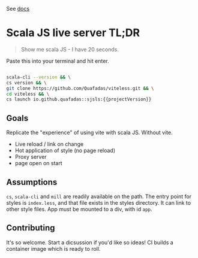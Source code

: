 See [docs](https://quafadas.github.io/live-server-scala-cli-js/docs/index.html)

# Scala JS live server TL;DR

> Show me scala JS - I have 20 seconds.

Paste this into your terminal and hit enter.

```sh

scala-cli --version && \
cs version && \
git clone https://github.com/Quafadas/viteless.git && \
cd viteless && \
cs launch io.github.quafadas::sjsls:{{projectVersion}}
```

## Goals

Replicate the "experience" of using vite with scala JS. Without vite.

- Live reload / link on change
- Hot application of style (no page reload)
- Proxy server
- page open on start

## Assumptions

`cs`, `scala-cli` and `mill` are readily available on the path.
The entry point for styles is `index.less`, and that file exists in the styles directory. It can link to other style files.
App must be mounted to a div, with id `app`.

## Contributing

It's so welcome. Start a dicsussion if you'd like so ideas! CI builds a container image which is ready to roll.